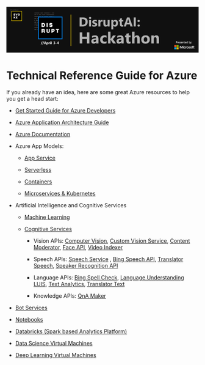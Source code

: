 ![](media/1c253bf5f390611493e677757d08f8d7.png)

# Technical Reference Guide for Azure

If you already have an idea, here are some great Azure resources to help you get
a head start:

-   [Get Started Guide for Azure Developers](https://docs.microsoft.com/en-us/azure/guides/developer/azure-developer-guide)

-   [Azure Application Architecture Guide](https://docs.microsoft.com/en-us/azure/architecture/guide/)

-   [Azure Documentation](https://docs.microsoft.com/en-us/azure/)

-   Azure App Models:

    -   [App Service](https://docs.microsoft.com/en-us/azure/app-service/)

    -   [Serverless](https://docs.microsoft.com/en-us/azure/azure-functions/)

    -   [Containers](https://docs.microsoft.com/en-us/azure/containers/)

    -   [Microservices & Kubernetes](https://docs.microsoft.com/en-us/azure/aks/)

-   Artificial Intelligence and Cognitive Services

    -   [Machine Learning](https://docs.microsoft.com/en-us/azure/machine-learning/)

    -   [Cognitive Services](https://docs.microsoft.com/en-us/azure/cognitive-services/)

        -   Vision APIs: [Computer Vision](https://docs.microsoft.com/azure/cognitive-services/computer-vision/),
            [Custom Vision Service](https://docs.microsoft.com/azure/cognitive-services/Custom-Vision-Service/home), [Content Moderator](https://docs.microsoft.com/azure/cognitive-services/content-moderator/overview),
            [Face API](https://docs.microsoft.com/azure/cognitive-services/face/),
            [Video Indexer](https://docs.microsoft.com/azure/cognitive-services/video-indexer/video-indexer-overview)

        -   Speech APIs: [Speech Service](https://docs.microsoft.com/azure/cognitive-services/speech-service/)
            , [Bing Speech API](https://docs.microsoft.com/azure/cognitive-services/speech/home),
            [Translator Speech](https://docs.microsoft.com/azure/cognitive-services/translator-speech/),
            [Speaker Recognition API](https://docs.microsoft.com/azure/cognitive-services/speaker-recognition/home)

        -   Language APIs: [Bing Spell Check](https://docs.microsoft.com/azure/cognitive-services/bing-spell-check/),
            [Language Understanding LUIS](https://docs.microsoft.com/azure/cognitive-services/luis/), [Text Analytics](https://docs.microsoft.com/azure/cognitive-services/text-analytics/),
            [Translator Text](https://docs.microsoft.com/azure/cognitive-services/translator/)

        -   Knowledge APIs: [QnA Maker](https://docs.microsoft.com/azure/cognitive-services/qnamaker/index)

-   [Bot Services](https://docs.microsoft.com/en-us/azure/bot-service/?view=azure-bot-service-4.0)

-   [Notebooks](https://docs.microsoft.com/en-us/azure/notebooks/)

-   [Databricks (Spark based Analytics Platform)](https://docs.microsoft.com/en-us/azure/azure-databricks/what-is-azure-databricks)

-   [Data Science Virtual Machines](https://docs.microsoft.com/en-us/azure/machine-learning/data-science-virtual-machine/overview)

-   [Deep Learning Virtual Machines](https://docs.microsoft.com/en-us/azure/machine-learning/data-science-virtual-machine/deep-learning-dsvm-overview)

